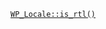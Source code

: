 <p><a href="https://developer.wordpress.org/reference/classes/wp_locale/is_rtl/"><code>WP_Locale::is_rtl()</code></a></p>
